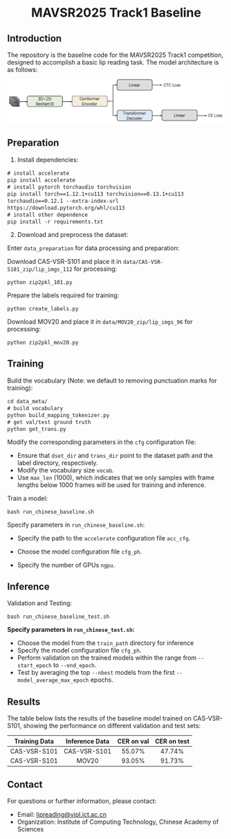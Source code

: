 <h1 align="center">MAVSR2025 Track1 Baseline</h1>

## Introduction

The repository is the baseline code for the MAVSR2025 Track1 competition, designed to accomplish a basic lip reading task. The model architecture is as follows:

![architecture](./pic/architecture.png)

## Preparation

1. Install dependencies:

```Shell
# install accelerate
pip install accelerate
# install pytorch torchaudio torchvision
pip install torch==1.12.1+cu113 torchvision==0.13.1+cu113 torchaudio==0.12.1 --extra-index-url https://download.pytorch.org/whl/cu113
# install other dependence
pip install -r requirements.txt
```

2. Download and preprocess the dataset:

Enter `data_preparation` for data processing and preparation:

Download CAS-VSR-S101 and place it in `data/CAS-VSR-S101_zip/lip_imgs_112` for processing:

```Shell
python zip2pkl_101.py
```

Prepare the labels required for training:

```Shell
python create_labels.py
```

Download MOV20 and place it in `data/MOV20_zip/lip_imgs_96` for processing:

```Shell
python zip2pkl_mov20.py
```

## Training

Build the vocabulary (Note: we default to removing punctuation marks for training):

```Shell
cd data_meta/
# build vocabulary
python build_mapping_tokenizer.py
# get val/test ground truth
python get_trans.py
```

Modify the corresponding parameters in the `cfg` configuration file:

- Ensure that `dset_dir` and `trans_dir` point to the dataset path and the label directory, respectively.
- Modify the vocabulary size `vocab`.
- Use `max_len` (1000), which indicates that we only samples with frame lengths below 1000 frames will be used for training and inference.

Train a model:

```Shell
bash run_chinese_baseline.sh
```

Specify parameters in `run_chinese_baseline.sh`:

* Specify the path to the `accelerate` configuration file `acc_cfg`.

* Choose the model configuration file `cfg_ph`.

* Specify the number of GPUs `ngpu`.

## Inference

Validation and Testing:

```Shell
bash run_chinese_baseline_test.sh
```

**Specify parameters in `run_chinese_test.sh`:**

- Choose the model from the `train_path` directory for inference
- Specify the model configuration file `cfg_ph`.
- Perform validation on the trained models within the range from `--start_epoch` to `--end_epoch`.
- Test by averaging the top `--nbest` models from the first `--model_average_max_epoch` epochs.

## Results

The table below lists the results of the baseline model trained on CAS-VSR-S101, showing the performance on different validation and test sets:

| Training Data | Inference Data | CER on val | CER on test |
| :-----------: | :------------: | :--------: | :---------: |
| CAS-VSR-S101  |  CAS-VSR-S101  |   55.07%   |   47.74%    |
| CAS-VSR-S101  |     MOV20      |   93.05%   |   91.73%    |

## Contact

For questions or further information, please contact:

- Email: lipreading@vipl.ict.ac.cn
- Organization: Institute of Computing Technology, Chinese Academy of Sciences 